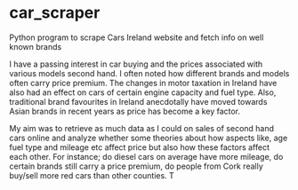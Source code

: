 # car_scraper
Python program to scrape Cars Ireland website and fetch info on well known brands

I have a passing interest in car buying and the prices associated with various models second hand. I
often noted how different brands and models often carry price premium. The changes in motor taxation
in Ireland have also had an effect on cars of certain engine capacity and fuel type. Also, traditional brand
favourites in Ireland anecdotally have moved towards Asian brands in recent years as price has become
a key factor.

My aim was to retrieve as much data as I could on sales of second hand cars online and analyze whether
some theories about how aspects like, age fuel type and mileage etc affect price but also how these
factors affect each other. For instance; do diesel cars on average have more mileage, do certain brands
still carry a price premium, do people from Cork really buy/sell more red cars than other counties. T
